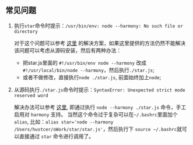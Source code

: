 
## 常见问题

1. 执行`star`命令时提示：`/usr/bin/env: node --harmony: No such file or directory`

    对于这个问题可以参考 [这里](https://github.com/joyent/node/issues/3911) 的解决方案，如果这里提供的方法仍然不能解决该问题可以考虑从源码安装，然后有两种办法：

    - 把star.js里面的 `#!/usr/bin/env node --harmony` 改成 `#!/usr/local/bin/node --harmony`，然后执行`./star.js`;
    - 或者不做修改，直接执行`node ./star.js`, 前面始终加上`node`;

2. 从源码执行`./star.js`命令时提示：`SyntaxError: Unexpected strict mode reserved word`

    解决办法可以参考 [这里](https://github.com/hustcer/star/issues/24), 即通过执行 `node --harmony ./star.js` 命令，手工启用对 `harmony` 支持。
当然这个命令过于复杂可以在`~/.bashrc`里面加个 `alias`, 比如：`alias star='node --harmony /Users/hustcer/oWork/star/star.js'`，然后执行下 `source ~/.bashrc`就可以直接通过 `star` 命令进行调用了。
